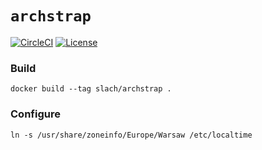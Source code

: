 # `archstrap`

[![CircleCI](https://circleci.com/gh/sebastianlach/archstrap/tree/master.svg?style=svg)](https://circleci.com/gh/sebastianlach/archstrap/tree/master)
[![License](https://img.shields.io/badge/license-GNU-green.svg)](https://shields.io/)

### Build
```shell
docker build --tag slach/archstrap .
```
### Configure
```shell
ln -s /usr/share/zoneinfo/Europe/Warsaw /etc/localtime
```
